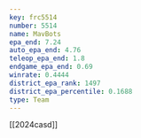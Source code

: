 ```yaml
---
key: frc5514
number: 5514
name: MavBots
epa_end: 7.24
auto_epa_end: 4.76
teleop_epa_end: 1.8
endgame_epa_end: 0.69
winrate: 0.4444
district_epa_rank: 1497
district_epa_percentile: 0.1688
type: Team
---
```

[[2024casd]]
